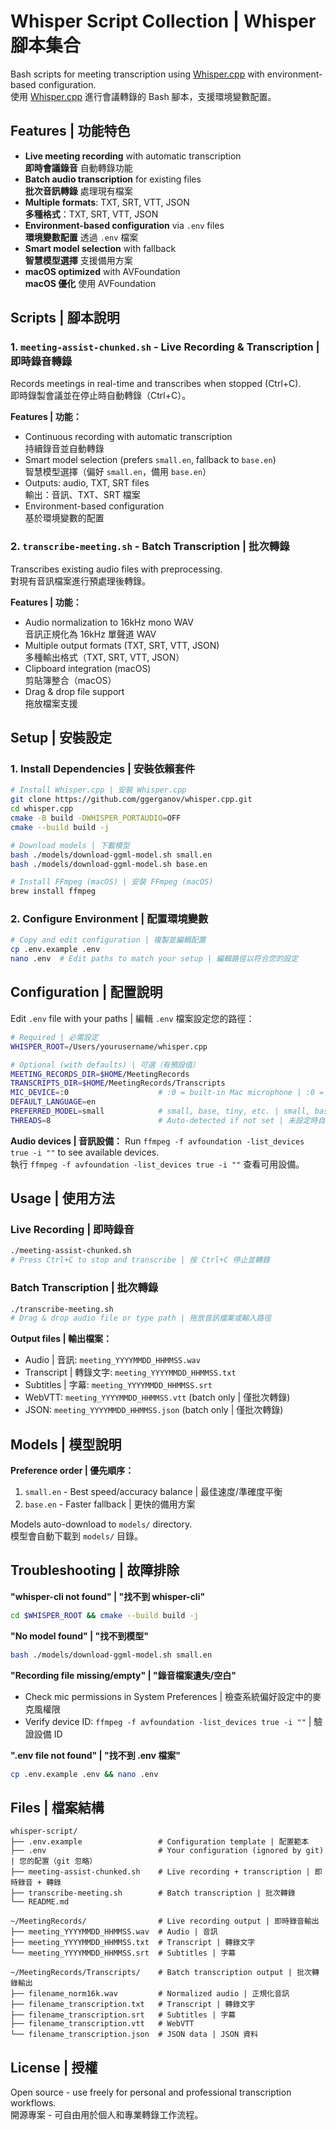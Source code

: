 # Whisper Script Collection | Whisper 腳本集合

Bash scripts for meeting transcription using [Whisper.cpp](https://github.com/ggerganov/whisper.cpp) with environment-based configuration.  
使用 [Whisper.cpp](https://github.com/ggerganov/whisper.cpp) 進行會議轉錄的 Bash 腳本，支援環境變數配置。

## Features | 功能特色

- **Live meeting recording** with automatic transcription  
  **即時會議錄音** 自動轉錄功能
- **Batch audio transcription** for existing files  
  **批次音訊轉錄** 處理現有檔案
- **Multiple formats**: TXT, SRT, VTT, JSON  
  **多種格式**：TXT, SRT, VTT, JSON
- **Environment-based configuration** via `.env` files  
  **環境變數配置** 透過 `.env` 檔案
- **Smart model selection** with fallback  
  **智慧模型選擇** 支援備用方案
- **macOS optimized** with AVFoundation  
  **macOS 優化** 使用 AVFoundation

## Scripts | 腳本說明

### 1. `meeting-assist-chunked.sh` - Live Recording & Transcription | 即時錄音轉錄
Records meetings in real-time and transcribes when stopped (Ctrl+C).  
即時錄製會議並在停止時自動轉錄（Ctrl+C）。

**Features | 功能：**
- Continuous recording with automatic transcription  
  持續錄音並自動轉錄
- Smart model selection (prefers `small.en`, fallback to `base.en`)  
  智慧模型選擇（偏好 `small.en`，備用 `base.en`）
- Outputs: audio, TXT, SRT files  
  輸出：音訊、TXT、SRT 檔案
- Environment-based configuration  
  基於環境變數的配置

### 2. `transcribe-meeting.sh` - Batch Transcription | 批次轉錄
Transcribes existing audio files with preprocessing.  
對現有音訊檔案進行預處理後轉錄。

**Features | 功能：**
- Audio normalization to 16kHz mono WAV  
  音訊正規化為 16kHz 單聲道 WAV
- Multiple output formats (TXT, SRT, VTT, JSON)  
  多種輸出格式（TXT, SRT, VTT, JSON）
- Clipboard integration (macOS)  
  剪貼簿整合（macOS）
- Drag & drop file support  
  拖放檔案支援

## Setup | 安裝設定

### 1. Install Dependencies | 安裝依賴套件

```bash
# Install Whisper.cpp | 安裝 Whisper.cpp
git clone https://github.com/ggerganov/whisper.cpp.git
cd whisper.cpp
cmake -B build -DWHISPER_PORTAUDIO=OFF
cmake --build build -j

# Download models | 下載模型
bash ./models/download-ggml-model.sh small.en
bash ./models/download-ggml-model.sh base.en

# Install FFmpeg (macOS) | 安裝 FFmpeg (macOS)
brew install ffmpeg
```

### 2. Configure Environment | 配置環境變數

```bash
# Copy and edit configuration | 複製並編輯配置
cp .env.example .env
nano .env  # Edit paths to match your setup | 編輯路徑以符合您的設定
```

## Configuration | 配置說明

Edit `.env` file with your paths | 編輯 `.env` 檔案設定您的路徑：

```bash
# Required | 必需設定
WHISPER_ROOT=/Users/yourusername/whisper.cpp

# Optional (with defaults) | 可選（有預設值）
MEETING_RECORDS_DIR=$HOME/MeetingRecords
TRANSCRIPTS_DIR=$HOME/MeetingRecords/Transcripts
MIC_DEVICE=:0                    # :0 = built-in Mac microphone | :0 = Mac 內建麥克風
DEFAULT_LANGUAGE=en
PREFERRED_MODEL=small            # small, base, tiny, etc. | small, base, tiny 等
THREADS=8                        # Auto-detected if not set | 未設定時自動偵測
```

**Audio devices | 音訊設備：** Run `ffmpeg -f avfoundation -list_devices true -i ""` to see available devices.  
執行 `ffmpeg -f avfoundation -list_devices true -i ""` 查看可用設備。

## Usage | 使用方法

### Live Recording | 即時錄音
```bash
./meeting-assist-chunked.sh
# Press Ctrl+C to stop and transcribe | 按 Ctrl+C 停止並轉錄
```

### Batch Transcription | 批次轉錄
```bash
./transcribe-meeting.sh
# Drag & drop audio file or type path | 拖放音訊檔案或輸入路徑
```

**Output files | 輸出檔案：**
- Audio | 音訊: `meeting_YYYYMMDD_HHMMSS.wav`
- Transcript | 轉錄文字: `meeting_YYYYMMDD_HHMMSS.txt`
- Subtitles | 字幕: `meeting_YYYYMMDD_HHMMSS.srt`
- WebVTT: `meeting_YYYYMMDD_HHMMSS.vtt` (batch only | 僅批次轉錄)
- JSON: `meeting_YYYYMMDD_HHMMSS.json` (batch only | 僅批次轉錄)

## Models | 模型說明

**Preference order | 優先順序：**
1. `small.en` - Best speed/accuracy balance | 最佳速度/準確度平衡
2. `base.en` - Faster fallback | 更快的備用方案

Models auto-download to `models/` directory.  
模型會自動下載到 `models/` 目錄。

## Troubleshooting | 故障排除

**"whisper-cli not found" | "找不到 whisper-cli"**
```bash
cd $WHISPER_ROOT && cmake --build build -j
```

**"No model found" | "找不到模型"**
```bash
bash ./models/download-ggml-model.sh small.en
```

**"Recording file missing/empty" | "錄音檔案遺失/空白"**
- Check mic permissions in System Preferences | 檢查系統偏好設定中的麥克風權限
- Verify device ID: `ffmpeg -f avfoundation -list_devices true -i ""` | 驗證設備 ID

**".env file not found" | "找不到 .env 檔案"**
```bash
cp .env.example .env && nano .env
```

## Files | 檔案結構

```
whisper-script/
├── .env.example                 # Configuration template | 配置範本
├── .env                         # Your configuration (ignored by git) | 您的配置（git 忽略）
├── meeting-assist-chunked.sh    # Live recording + transcription | 即時錄音 + 轉錄
├── transcribe-meeting.sh        # Batch transcription | 批次轉錄
└── README.md

~/MeetingRecords/                # Live recording output | 即時錄音輸出
├── meeting_YYYYMMDD_HHMMSS.wav  # Audio | 音訊
├── meeting_YYYYMMDD_HHMMSS.txt  # Transcript | 轉錄文字
└── meeting_YYYYMMDD_HHMMSS.srt  # Subtitles | 字幕

~/MeetingRecords/Transcripts/    # Batch transcription output | 批次轉錄輸出
├── filename_norm16k.wav         # Normalized audio | 正規化音訊
├── filename_transcription.txt   # Transcript | 轉錄文字
├── filename_transcription.srt   # Subtitles | 字幕
├── filename_transcription.vtt   # WebVTT
└── filename_transcription.json  # JSON data | JSON 資料
```

## License | 授權

Open source - use freely for personal and professional transcription workflows.  
開源專案 - 可自由用於個人和專業轉錄工作流程。
